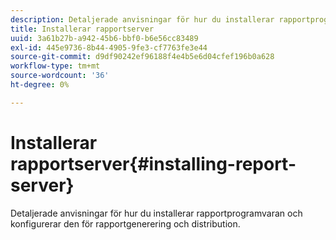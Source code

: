 ```yaml
---
description: Detaljerade anvisningar för hur du installerar rapportprogramvaran och konfigurerar den för rapportgenerering och distribution.
title: Installerar rapportserver
uuid: 3a61b27b-a942-45b6-bbf0-b6e56cc83489
exl-id: 445e9736-8b44-4905-9fe3-cf7763fe3e44
source-git-commit: d9df90242ef96188f4e4b5e6d04cfef196b0a628
workflow-type: tm+mt
source-wordcount: '36'
ht-degree: 0%

---
```


# Installerar rapportserver{#installing-report-server}

Detaljerade anvisningar för hur du installerar rapportprogramvaran och konfigurerar den för rapportgenerering och distribution.
